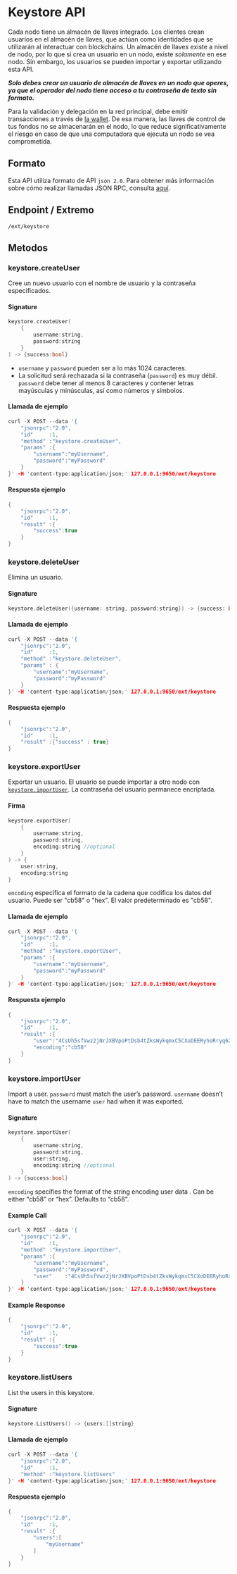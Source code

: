 # Keystore API

Cada nodo tiene un almacén de llaves integrado. Los clientes crean usuarios en el almacén de llaves, que actúan como identidades que se utilizarán al interactuar con blockchains. Un almacén de llaves existe a nivel de nodo, por lo que si crea un usuario en un nodo, existe _solamente_ en ese nodo. Sin embargo, los usuarios se pueden importar y exportar utilizando esta API.

_**Solo debes crear un usuario de almacén de llaves en un nodo que operes, ya que el operador del nodo tiene acceso a tu contraseña de texto sin formato.**_

Para la validación y delegación en la red principal, debe emitir transacciones a través de [la wallet](../tutorials/nodes-and-staking/staking-avax-by-validating-or-delegating-with-the-avalanche-wallet.md). De esa manera, las llaves de control de tus fondos no se almacenarán en el nodo, lo que reduce significativamente el riesgo en caso de que una computadora que ejecuta un nodo se vea comprometida.

## Formato

Esta API utiliza formato de API `json 2.0`. Para obtener más información sobre cómo realizar llamadas JSON RPC, consulta [aquí](issuing-api-calls.md).

## Endpoint / Extremo

```text
/ext/keystore
```

## Metodos

### keystore.createUser

Cree un nuevo usuario con el nombre de usuario y la contraseña especificados.

#### **Signature**

```cpp
keystore.createUser(
    {
        username:string,
        password:string
    }
) -> {success:bool}
```

* `username` y `password` pueden ser a lo más 1024 caracteres.
* La solicitud será rechazada si la contraseña (`password`) es muy débil. `password` 
debe tener al menos 8 caracteres y contener letras mayúsculas y minúsculas, así como números y símbolos.

#### **Llamada de ejemplo**

```cpp
curl -X POST --data '{
    "jsonrpc":"2.0",
    "id"     :1,
    "method" :"keystore.createUser",
    "params" :{
        "username":"myUsername",
        "password":"myPassword"
    }
}' -H 'content-type:application/json;' 127.0.0.1:9650/ext/keystore
```

#### **Respuesta ejemplo**

```cpp
{
    "jsonrpc":"2.0",
    "id"     :1,
    "result" :{
        "success":true
    }
}
```

### keystore.deleteUser

Elimina un usuario.

#### **Signature**

```cpp
keystore.deleteUser({username: string, password:string}) -> {success: bool}
```

#### **Llamada de ejemplo**

```cpp
curl -X POST --data '{
    "jsonrpc":"2.0",
    "id"     :1,
    "method" :"keystore.deleteUser",
    "params" : {
        "username":"myUsername",
        "password":"myPassword"
    }
}' -H 'content-type:application/json;' 127.0.0.1:9650/ext/keystore
```

#### **Respuesta ejemplo**

```cpp
{
    "jsonrpc":"2.0",
    "id"     :1,
    "result" :{"success" : true}
}
```

### keystore.exportUser

Exportar un usuario. El usuario se puede importar a otro nodo con [`keystore.importUser`](keystore-api.md#keystore-importuser). La contraseña del usuario permanece encriptada.

#### **Firma**

```cpp
keystore.exportUser(
    {
        username:string,
        password:string,
        encoding:string //optional
    }
) -> {
    user:string,
    encoding:string
}
```

`encoding` especifica el formato de la cadena que codifica los datos del usuario. Puede ser "cb58" o "hex". El valor predeterminado es "cb58".

#### **Llamada de ejemplo**

```cpp
curl -X POST --data '{
    "jsonrpc":"2.0",
    "id"     :1,
    "method" :"keystore.exportUser",
    "params" :{
        "username":"myUsername",
        "password":"myPassword"
    }
}' -H 'content-type:application/json;' 127.0.0.1:9650/ext/keystore
```

#### **Respuesta ejemplo**

```cpp
{
    "jsonrpc":"2.0",
    "id"     :1,
    "result" :{
        "user":"4CsUh5sfVwz2jNrJXBVpoPtDsb4tZksWykqmxC5CXoDEERyhoRryq62jYTETYh53y13v7NzeReisi",
        "encoding":"cb58"
    }
}
```

### keystore.importUser

Import a user. `password` must match the user’s password. `username` doesn’t have to match the username `user` had when it was exported.

#### **Signature**

```cpp
keystore.importUser(
    {
        username:string,
        password:string,
        user:string,
        encoding:string //optional
    }
) -> {success:bool}
```

`encoding` specifies the format of the string encoding user data . Can be either “cb58” or “hex”. Defaults to “cb58”.

#### **Example Call**

```cpp
curl -X POST --data '{
    "jsonrpc":"2.0",
    "id"     :1,
    "method" :"keystore.importUser",
    "params" :{
        "username":"myUsername",
        "password":"myPassword",
        "user"    :"4CsUh5sfVwz2jNrJXBVpoPtDsb4tZksWykqmxC5CXoDEERyhoRryq62jYTETYh53y13v7NzeReisi"
    }
}' -H 'content-type:application/json;' 127.0.0.1:9650/ext/keystore
```

#### **Example Response**

```cpp
{
    "jsonrpc":"2.0",
    "id"     :1,
    "result" :{
        "success":true
    }
}
```

### keystore.listUsers

List the users in this keystore.

#### **Signature**

```cpp
keystore.ListUsers() -> {users:[]string}
```

#### **Llamada de ejemplo**

```cpp
curl -X POST --data '{
    "jsonrpc":"2.0",
    "id"     :1,
    "method" :"keystore.listUsers"
}' -H 'content-type:application/json;' 127.0.0.1:9650/ext/keystore
```

#### **Respuesta ejemplo**

```cpp
{
    "jsonrpc":"2.0",
    "id"     :1,
    "result" :{
        "users":[
            "myUsername"
        ]
    }
}
```

<!--stackedit_data:
eyJoaXN0b3J5IjpbNTMzNjEwMTYzXX0=
-->